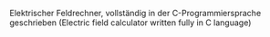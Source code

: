 Elektrischer Feldrechner, vollständig in der C-Programmiersprache geschrieben (Electric field calculator written fully in C language)
